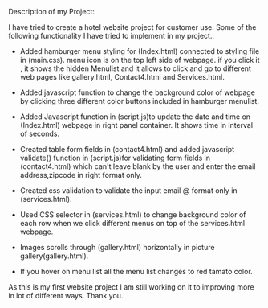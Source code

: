 Description of my Project: 

I have tried to create a hotel website project for customer use. Some of the following
functionality I have tried to implement in my project..

* Added hamburger menu styling for (Index.html) connected to styling file in (main.css). menu icon is on the top left side of webpage. if you click it , it shows the hidden Menulist and it allows to click and go to different web pages like gallery.html, Contact4.html and Services.html. 

* Added javascript function to change the background color of webpage by clicking three different color buttons included in hamburger menulist. 

* Added Javascript function in (script.js)to update the date and time on (Index.html) webpage in right panel container. It shows time in interval of seconds.

* Created table form fields in (contact4.html) and added javascript validate() function in (script.js)for validating form fields in (contact4.html) which can't leave blank by the user and enter the email address,zipcode in right format only.

* Created css validation to validate the input email @ format only in (services.html).

* Used CSS selector in (services.html) to change background color of each row when we click different menus on top of the services.html webpage.

* Images scrolls through (gallery.html) horizontally in picture gallery(gallery.html).

* If you hover on menu list all the menu list changes to red tamato color. 

As this is my first website project I am still working on it to improving more in lot of different ways.
Thank you.
